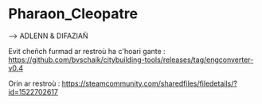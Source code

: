 # Pharaon_Cleopatre


--> ADLENN & DIFAZIAÑ


Evit  cheñch furmad ar restroù ha c'hoari gante : https://github.com/bvschaik/citybuilding-tools/releases/tag/engconverter-v0.4

Orin ar restroù : https://steamcommunity.com/sharedfiles/filedetails/?id=1522702617
